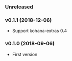 ### Unreleased

### v0.1.1 (2018-12-06)

* Support kohana-extras 0.4

### v0.1.0 (2018-09-06)

* First version

